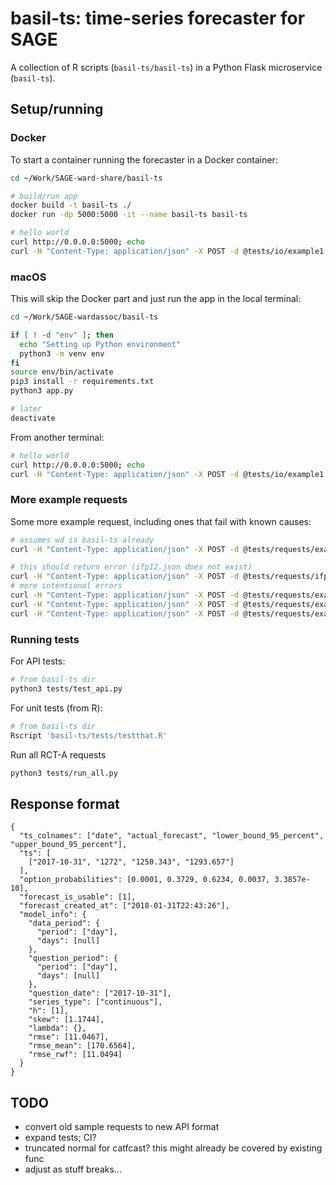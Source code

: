 # basil-ts: time-series forecaster for SAGE

A collection of R scripts (`basil-ts/basil-ts`) in a Python Flask microservice (`basil-ts`). 

## Setup/running

### Docker

To start a container running the forecaster in a Docker container:

```bash
cd ~/Work/SAGE-ward-share/basil-ts

# build/run app
docker build -t basil-ts ./ 
docker run -dp 5000:5000 -it --name basil-ts basil-ts

# hello world
curl http://0.0.0.0:5000; echo
curl -H "Content-Type: application/json" -X POST -d @tests/io/example1.json http://0.0.0.0:5000/forecast
```

### macOS

This will skip the Docker part and just run the app in the local terminal:

```bash
cd ~/Work/SAGE-wardassoc/basil-ts

if [ ! -d "env" ]; then
  echo "Setting up Python environment"
  python3 -m venv env
fi
source env/bin/activate
pip3 install -r requirements.txt
python3 app.py

# later
deactivate
```

From another terminal:

```bash
# hello world
curl http://0.0.0.0:5000; echo
curl -H "Content-Type: application/json" -X POST -d @tests/io/example1.json http://0.0.0.0:5000/forecast
```

### More example requests

Some more example request, including ones that fail with known causes:

```bash
# assumes wd is basil-ts already
curl -H "Content-Type: application/json" -X POST -d @tests/requests/example1.json http://0.0.0.0:5000/forecast

# this should return error (ifp12.json does not exist)
curl -H "Content-Type: application/json" -X POST -d @tests/requests/ifp12.json http://0.0.0.0:5000/forecast 
# more intentional errors
curl -H "Content-Type: application/json" -X POST -d @tests/requests/example2.json http://0.0.0.0:5000/forecast 
curl -H "Content-Type: application/json" -X POST -d @tests/requests/example3.json http://0.0.0.0:5000/forecast 
curl -H "Content-Type: application/json" -X POST -d @tests/requests/example4.json http://0.0.0.0:5000/forecast 
```

### Running tests

For API tests:

```bash
# from basil-ts dir
python3 tests/test_api.py
```

For unit tests (from R):

```bash
# from basil-ts dir
Rscript 'basil-ts/tests/testthat.R'
```

Run all RCT-A requests

```bash
python3 tests/run_all.py
```

## Response format

```
{
  "ts_colnames": ["date", "actual_forecast", "lower_bound_95_percent", "upper_bound_95_percent"],
  "ts": [
    ["2017-10-31", "1272", "1250.343", "1293.657"]
  ],
  "option_probabilities": [0.0001, 0.3729, 0.6234, 0.0037, 3.3857e-10],
  "forecast_is_usable": [1],
  "forecast_created_at": ["2018-01-31T22:43:26"],
  "model_info": {
    "data_period": {
      "period": ["day"],
      "days": [null]
    },
    "question_period": {
      "period": ["day"],
      "days": [null]
    },
    "question_date": ["2017-10-31"],
    "series_type": ["continuous"],
    "h": [1],
    "skew": [1.1744],
    "lambda": {},
    "rmse": [11.0467],
    "rmse_mean": [170.6564],
    "rmse_rwf": [11.0494]
  }
} 
```

## TODO

- convert old sample requests to new API format
- expand tests; CI?
- truncated normal for catfcast? this might already be covered by existing func
- adjust as stuff breaks...

